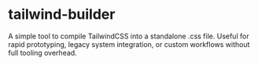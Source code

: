 # tailwind-builder
A simple tool to compile TailwindCSS into a standalone .css file. Useful for rapid prototyping, legacy system integration, or custom workflows without full tooling overhead.
